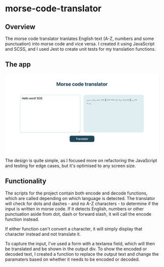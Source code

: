 # morse-code-translator

## Overview

The morse code translator tranlates English text (A-Z, numbers and some
punctuation) into morse code and vice versa. I created it using JavaScript and
SCSS, and I used Jest to create unit tests for my translation functions.

## The app

![Screenshot of the morse code translator app](./assets/images/morse-code-translator-screenshot.png)

The design is quite simple, as I focused more on refactoring the JavaScript
and testing for edge cases, but it's optimised to any screen size.

## Functionality

The scripts for the project contain both encode and decode functions, which
are called depending on which language is detected. The translator will check
for dots and dashes - and no A-Z characters - to determine if the input is
written in morse code. If it detects English, numbers or other punctuation aside
from dot, dash or forward slash, it will call the encode function instead.

If either function can't convert a character, it will simply display that
character instead and not translate it.

To capture the input, I've used a form with a textarea field, which will then be
translated and be shown in the output div. To show the encoded or decoded text,
I created a function to replace the output text and change the paramaters based
on whether it needs to be encoded or decoded.
